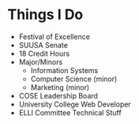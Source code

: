 # Things I Do

* Festival of Excellence
* SUUSA Senate
* 18 Credit Hours
* Major/Minors
    * Information Systems
    * Computer Science (minor)
    * Marketing (minor)
* COSE Leadership Board
* University College Web Developer
* ELLI Committee Technical Stuff
